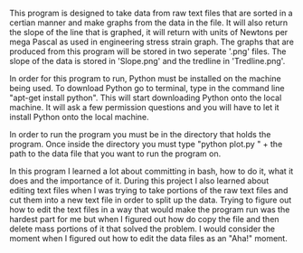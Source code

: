 This program is designed to take data from raw text files that are sorted in a certian manner and make graphs from the 
data in the file. It will also return the slope of the line that is graphed, it will return with units of Newtons per
mega Pascal as used in engineering stress strain graph. The graphs that are produced from this program will be stored 
in two seperate '.png' files. The slope of the data is stored in 'Slope.png' and the tredline in 'Tredline.png'.

In order for this program to run, Python must be installed on the machine being used. To download Python
go to terminal, type in the command line "apt-get install python". This will start downloading Python
onto the local machine. It will ask a few permission questions and you will have to let it install 
Python onto the local machine. 

In order to run the program you must be in the directory that holds the program. Once inside the directory
you must type "python plot.py " + the path to the data file that you want to run the program on.

In this program I learned a lot about committing in bash, how to do it, what it does and the importance of it. During
this project I also learned about editing text files when I was trying to take portions of the raw text files and cut
them into a new text file in order to split up the data. Trying to figure out how to edit the text files in a way that
would make the program run was the hardest part for me but when I figured out how do copy the file and then delete
mass portions of it that solved the problem. I would consider the moment when I figured out how to edit the data files
as an "Aha!" moment.
